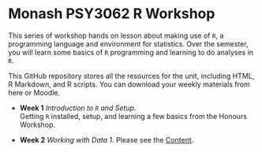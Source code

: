 # Monash PSY3062 R Workshop

This series of workshop hands on lesson about making use of `R`, a programming language and environment for statistics. Over the semester, you will learn some basics of `R` programming 
and learning to do analyses in `R`.

This GitHub repository stores all the resources for the unit, including HTML, R Markdown, and R scripts. You can download your weekly materials from here or Moodle.

- **Week 1** *Introduction to `R` and Setup*.  
  Getting `R` installed, setup, and learning a few basics from the Honours Workshop. 

- **Week 2** *Working with Data 1*.
  Please see the [Content](Week2_WorkData.html).
